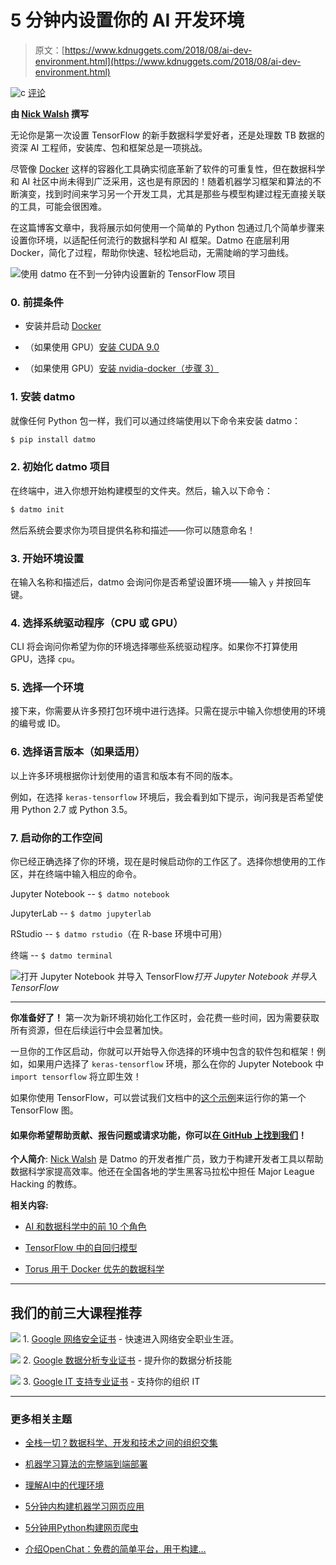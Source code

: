 # 5 分钟内设置你的 AI 开发环境

> 原文：[https://www.kdnuggets.com/2018/08/ai-dev-environment.html](https://www.kdnuggets.com/2018/08/ai-dev-environment.html)

![c](../Images/3d9c022da2d331bb56691a9617b91b90.png) [评论](#comments)

**由 [Nick Walsh](https://twitter.com/thenickwalsh) 撰写**

无论你是第一次设置 TensorFlow 的新手数据科学爱好者，还是处理数 TB 数据的资深 AI 工程师，安装库、包和框架总是一项挑战。

尽管像 [Docker](https://docker.com) 这样的容器化工具确实彻底革新了软件的可重复性，但在数据科学和 AI 社区中尚未得到广泛采用，这也是有原因的！随着机器学习框架和算法的不断演变，找到时间来学习另一个开发工具，尤其是那些与模型构建过程无直接关联的工具，可能会很困难。

在这篇博客文章中，我将展示如何使用一个简单的 Python 包通过几个简单步骤来设置你环境，以适配任何流行的数据科学和 AI 框架。Datmo 在底层利用 Docker，简化了过程，帮助你快速、轻松地启动，无需陡峭的学习曲线。

![使用 datmo 在不到一分钟内设置新的 TensorFlow 项目](../Images/1a5b0e86d041f38addcc91e675399828.png)

### 0\. 前提条件

+   安装并启动 [Docker](https://docs.docker.com/install/#supported-platforms)

+   （如果使用 GPU）[安装 CUDA 9.0](https://developer.nvidia.com/cuda-90-download-archive)

+   （如果使用 GPU）[安装 nvidia-docker（步骤 3）](https://github.com/datmo/datmo/wiki/Datmo-GPU-support-and-setup)

### 1\. 安装 datmo

就像任何 Python 包一样，我们可以通过终端使用以下命令来安装 datmo：

```py
$ pip install datmo
```

### 2\. 初始化 datmo 项目

在终端中，进入你想开始构建模型的文件夹。然后，输入以下命令：

```py
$ datmo init
```

然后系统会要求你为项目提供名称和描述——你可以随意命名！

### 3\. 开始环境设置

在输入名称和描述后，datmo 会询问你是否希望设置环境——输入 `y` 并按回车键。

### 4\. 选择系统驱动程序（CPU 或 GPU）

CLI 将会询问你希望为你的环境选择哪些系统驱动程序。如果你不打算使用 GPU，选择 `cpu`。

### 5\. 选择一个环境

接下来，你需要从许多预打包环境中进行选择。只需在提示中输入你想使用的环境的编号或 ID。

### 6\. 选择语言版本（如果适用）

以上许多环境根据你计划使用的语言和版本有不同的版本。

例如，在选择 `keras-tensorflow` 环境后，我会看到如下提示，询问我是否希望使用 Python 2.7 或 Python 3.5。

### 7\. 启动你的工作空间

你已经正确选择了你的环境，现在是时候启动你的工作区了。选择你想使用的工作区，并在终端中输入相应的命令。

Jupyter Notebook -- `$ datmo notebook`

JupyterLab -- `$ datmo jupyterlab`

RStudio -- `$ datmo rstudio`（在 R-base 环境中可用）

终端 -- `$ datmo terminal`

![打开 Jupyter Notebook 并导入 TensorFlow](../Images/de175f8fa8f103e7e1908ef4da36d23c.png)*打开 Jupyter Notebook 并导入 TensorFlow*

* * *

**你准备好了！** 第一次为新环境初始化工作区时，会花费一些时间，因为需要获取所有资源，但在后续运行中会显著加快。

一旦你的工作区启动，你就可以开始导入你选择的环境中包含的软件包和框架！例如，如果用户选择了 `keras-tensorflow` 环境，那么在你的 Jupyter Notebook 中 `import tensorflow` 将立即生效！

如果你使用 TensorFlow，可以尝试我们文档中的[这个示例](https://datmo.readthedocs.io/en/latest/quickstart.html#testing-it-out)来运行你的第一个 TensorFlow 图。

#### 如果你希望帮助贡献、报告问题或请求功能，你可以[在 GitHub 上找到我们](https://github.com/datmo/datmo)！

**个人简介**: [Nick Walsh](https://twitter.com/thenickwalsh) 是 Datmo 的开发者推广员，致力于构建开发者工具以帮助数据科学家提高效率。他还在全国各地的学生黑客马拉松中担任 Major League Hacking 的教练。

**相关内容:**

+   [AI 和数据科学中的前 10 个角色](https://www.kdnuggets.com/2018/08/top-10-roles-ai-data-science.html)

+   [TensorFlow 中的自回归模型](https://www.kdnuggets.com/2018/08/autoregressive-models-tensorflow.html)

+   [Torus 用于 Docker 优先的数据科学](https://www.kdnuggets.com/2018/05/torus-docker-first-data-science.html)

* * *

## 我们的前三大课程推荐

![](../Images/0244c01ba9267c002ef39d4907e0b8fb.png) 1\. [Google 网络安全证书](https://www.kdnuggets.com/google-cybersecurity) - 快速进入网络安全职业生涯。

![](../Images/e225c49c3c91745821c8c0368bf04711.png) 2\. [Google 数据分析专业证书](https://www.kdnuggets.com/google-data-analytics) - 提升你的数据分析技能

![](../Images/0244c01ba9267c002ef39d4907e0b8fb.png) 3\. [Google IT 支持专业证书](https://www.kdnuggets.com/google-itsupport) - 支持你的组织 IT

* * *

### 更多相关主题

+   [全栈一切？数据科学、开发和技术之间的组织交集](https://www.kdnuggets.com/2022/08/full-stack-everything-organizational-intersections-data-science-dev-tech.html)

+   [机器学习算法的完整端到端部署](https://www.kdnuggets.com/2021/12/deployment-machine-learning-algorithm-live-production-environment.html)

+   [理解AI中的代理环境](https://www.kdnuggets.com/2022/05/understanding-agent-environment-ai.html)

+   [5分钟内构建机器学习网页应用](https://www.kdnuggets.com/2022/03/build-machine-learning-web-app-5-minutes.html)

+   [5分钟用Python构建网页爬虫](https://www.kdnuggets.com/2022/02/build-web-scraper-python-5-minutes.html)

+   [介绍OpenChat：免费的简单平台，用于构建…](https://www.kdnuggets.com/2023/06/introducing-openchat-free-simple-platform-building-custom-chatbots-minutes.html)
